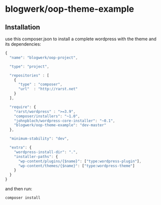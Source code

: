 blogwerk/oop-theme-example
========================

## Installation

use this composer.json to install a complete wordpress with the theme and its dependencies:
```javascript
{
  "name": "blogwerk/oop-project",

  "type": "project",

  "repositories" : [
    {
      "type" : "composer",
      "url"  : "http://rarst.net"
    }
  ],

  "require": {
    "rarst/wordpress" : ">=3.9",
    "composer/installers": "~1.0",
    "johnpbloch/wordpress-core-installer": "~0.1",
    "blogwerk/oop-theme-example": "dev-master"
  },

  "minimum-stability": "dev",

  "extra": {
    "wordpress-install-dir": ".",
    "installer-paths": {
      "wp-content/plugins/{$name}": ["type:wordpress-plugin"],
      "wp-content/themes/{$name}": ["type:wordpress-theme"]
    }
  }
}
```

and then run:
```bash
composer install
```